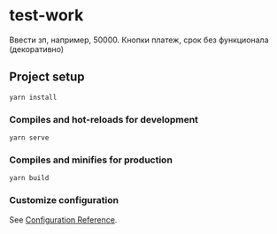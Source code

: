 # test-work  

Ввести зп, например, 50000. Кнопки платеж, срок без функционала (декоративно)

## Project setup
```
yarn install
```

### Compiles and hot-reloads for development
```
yarn serve
```

### Compiles and minifies for production
```
yarn build
```

### Customize configuration
See [Configuration Reference](https://cli.vuejs.org/config/).
